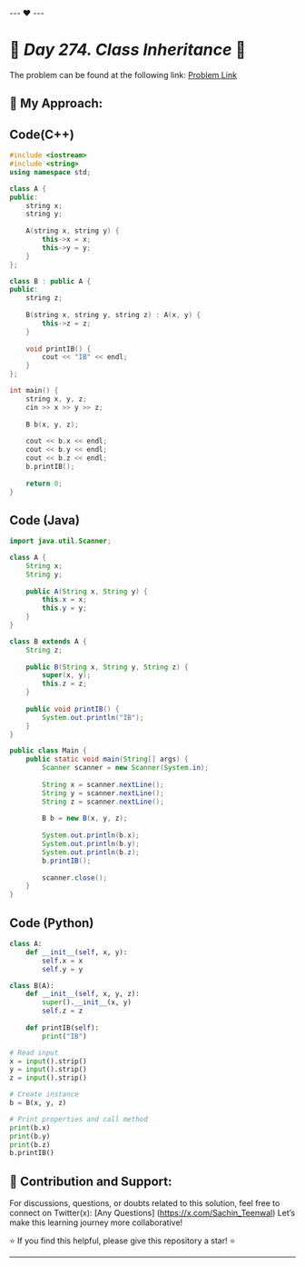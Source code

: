 --- ❤️ ---

# 🚀 _Day 274. Class Inheritance_ 🧠


The problem can be found at the following link: [Problem Link](https://www.interviewbit.com/problems/class-inheritance/)

## 🎯 **My Approach:**


## Code(C++)
```cpp
#include <iostream>
#include <string>
using namespace std;

class A {
public:
    string x;
    string y;
    
    A(string x, string y) {
        this->x = x;
        this->y = y;
    }
};

class B : public A {
public:
    string z;
    
    B(string x, string y, string z) : A(x, y) {
        this->z = z;
    }
    
    void printIB() {
        cout << "IB" << endl;
    }
};

int main() {
    string x, y, z;
    cin >> x >> y >> z;
    
    B b(x, y, z);
    
    cout << b.x << endl;
    cout << b.y << endl;
    cout << b.z << endl;
    b.printIB();
    
    return 0;
}
```

## Code (Java)

```java
import java.util.Scanner;

class A {
    String x;
    String y;
    
    public A(String x, String y) {
        this.x = x;
        this.y = y;
    }
}

class B extends A {
    String z;
    
    public B(String x, String y, String z) {
        super(x, y);
        this.z = z;
    }
    
    public void printIB() {
        System.out.println("IB");
    }
}

public class Main {
    public static void main(String[] args) {
        Scanner scanner = new Scanner(System.in);
        
        String x = scanner.nextLine();
        String y = scanner.nextLine();
        String z = scanner.nextLine();
        
        B b = new B(x, y, z);
        
        System.out.println(b.x);
        System.out.println(b.y);
        System.out.println(b.z);
        b.printIB();
        
        scanner.close();
    }
}
```

## Code (Python)

```python
class A:
    def __init__(self, x, y):
        self.x = x
        self.y = y

class B(A):
    def __init__(self, x, y, z):
        super().__init__(x, y)
        self.z = z
    
    def printIB(self):
        print("IB")

# Read input
x = input().strip()
y = input().strip()
z = input().strip()

# Create instance
b = B(x, y, z)

# Print properties and call method
print(b.x)
print(b.y)
print(b.z)
b.printIB()
```



## 🎯 **Contribution and Support:**

For discussions, questions, or doubts related to this solution, feel free to connect on Twitter(x): [Any Questions] (https://x.com/Sachin_Teenwal) Let’s make this learning journey more collaborative!

⭐ If you find this helpful, please give this repository a star! ⭐

---
